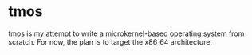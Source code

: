 # tmos

tmos is my attempt to write a microkernel-based operating system from scratch.
For now, the plan is to target the x86\_64 architecture.
